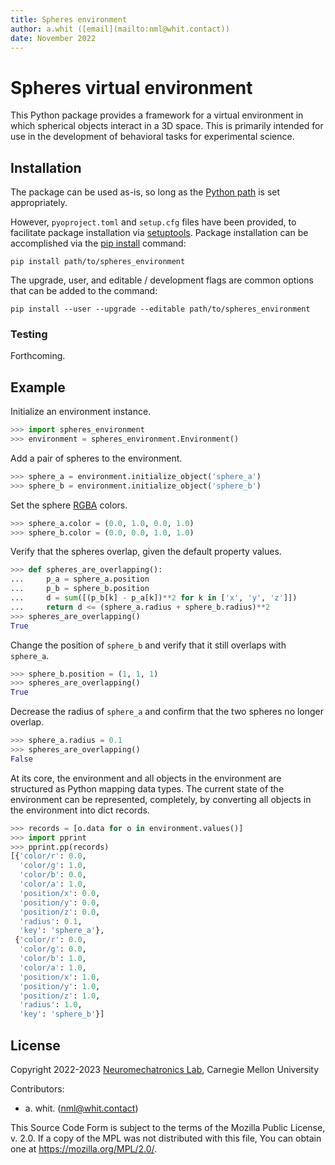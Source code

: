 ```yaml
---
title: Spheres environment
author: a.whit ([email](mailto:nml@whit.contact))
date: November 2022
---
```


<!-- License

Copyright 2022-2023 Neuromechatronics Lab, Carnegie Mellon University (a.whit)

Created by: a. whit. (nml@whit.contact)

This Source Code Form is subject to the terms of the Mozilla Public
License, v. 2.0. If a copy of the MPL was not distributed with this
file, You can obtain one at https://mozilla.org/MPL/2.0/.
-->

# Spheres virtual environment

This Python package provides a framework for a virtual environment in which 
spherical objects interact in a 3D space. This is primarily intended for use in 
the development of behavioral tasks for experimental science.

## Installation

The package can be used as-is, so long as the [Python path] is set 
appropriately.
                 
However, `pyoproject.toml` and `setup.cfg` files have been provided, to 
facilitate package installation via [setuptools]. Package installation can be 
accomplished via the [pip install] command:

```
pip install path/to/spheres_environment
```

The upgrade, user, and editable / development flags are common options that can 
be added to the command:

```
pip install --user --upgrade --editable path/to/spheres_environment
```

### Testing

Forthcoming.

## Example

Initialize an environment instance.

```python
>>> import spheres_environment
>>> environment = spheres_environment.Environment()

```

Add a pair of spheres to the environment.

```python
>>> sphere_a = environment.initialize_object('sphere_a')
>>> sphere_b = environment.initialize_object('sphere_b')

```

Set the sphere [RGBA] colors.

```python
>>> sphere_a.color = (0.0, 1.0, 0.0, 1.0)
>>> sphere_b.color = (0.0, 0.0, 1.0, 1.0)

```

Verify that the spheres overlap, given the default property values.

```python
>>> def spheres_are_overlapping():
...     p_a = sphere_a.position
...     p_b = sphere_b.position
...     d = sum([(p_b[k] - p_a[k])**2 for k in ['x', 'y', 'z']])
...     return d <= (sphere_a.radius + sphere_b.radius)**2
>>> spheres_are_overlapping()
True

```

Change the position of `sphere_b` and verify that it still overlaps 
with `sphere_a`.

```python
>>> sphere_b.position = (1, 1, 1)
>>> spheres_are_overlapping()
True

```

Decrease the radius of `sphere_a` and confirm that the two spheres no 
longer overlap.

```python
>>> sphere_a.radius = 0.1
>>> spheres_are_overlapping()
False

```

At its core, the environment and all objects in the environment are 
structured as Python mapping data types. The current state of the 
environment can be represented, completely, by converting all objects 
in the environment into dict records.

```python
>>> records = [o.data for o in environment.values()]
>>> import pprint
>>> pprint.pp(records)
[{'color/r': 0.0,
  'color/g': 1.0,
  'color/b': 0.0,
  'color/a': 1.0,
  'position/x': 0.0,
  'position/y': 0.0,
  'position/z': 0.0,
  'radius': 0.1,
  'key': 'sphere_a'},
 {'color/r': 0.0,
  'color/g': 0.0,
  'color/b': 1.0,
  'color/a': 1.0,
  'position/x': 1.0,
  'position/y': 1.0,
  'position/z': 1.0,
  'radius': 1.0,
  'key': 'sphere_b'}]

```

## License

Copyright 2022-2023 [Neuromechatronics Lab][neuromechatronics], 
Carnegie Mellon University

Contributors: 

* a. whit. (nml@whit.contact)

This Source Code Form is subject to the terms of the Mozilla Public
License, v. 2.0. If a copy of the MPL was not distributed with this
file, You can obtain one at https://mozilla.org/MPL/2.0/.

<!---------------------------------------------------------------------
   References
---------------------------------------------------------------------->

[Python path]: https://docs.python.org/3/tutorial/modules.html#the-module-search-path

[doctest]: https://docs.python.org/3/library/doctest.html

[rewarding outcome]: https://en.wikipedia.org/wiki/Reinforcement

[neural codes]: https://en.wikipedia.org/wiki/Neuronal_ensemble#Background

[motor cortex]: https://en.wikipedia.org/wiki/Primary_motor_cortex#Movement_coding

[center-out task]: https://pubmed.ncbi.nlm.nih.gov/3411362/

[pytransitions]: https://github.com/pytransitions/transitions

[doctest]: https://docs.python.org/3/library/doctest.html

[ros_transitions]: https://github.com/ricmua/ros_transitions

[separation of concerns]: https://en.wikipedia.org/wiki/Separation_of_concerns

[ros_force_dimension]: https://github.com/ricmua/ros_force_dimension

[ROS2]: https://docs.ros.org/en/humble/index.html

[Unity3D]: https://en.wikipedia.org/wiki/Unity_(game_engine)

[unity_spheres_environment]: https://github.com/ricmua/unity_spheres_environment

[setuptools]: https://setuptools.pypa.io/en/latest/userguide/quickstart.html#basic-use

[neuromechatronics]: https://www.meche.engineering.cmu.edu/faculty/neuromechatronics-lab.html

[pip install]: https://pip.pypa.io/en/stable/cli/pip_install/

[pytest]: https://docs.pytest.org/

[unittest]: https://docs.python.org/3/library/unittest.html

[RGBA]: https://en.wikipedia.org/wiki/RGBA_color_model

